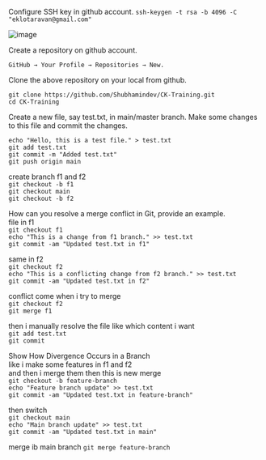 Configure SSH key in github account.
```ssh-keygen -t rsa -b 4096 -C "eklotaravan@gmail.com"```

![image](https://github.com/user-attachments/assets/509a2c39-92b9-4097-83ff-36c9c7def23c)

Create a repository on github account.

`` GitHub → Your Profile → Repositories → New. ``

Clone the above repository on your local from github. 

``` git clone https://github.com/Shubhamindev/CK-Training.git ``` <br>
```cd CK-Training```

Create a new file, say test.txt, in main/master branch. Make some changes to this file and commit the changes.

```echo "Hello, this is a test file." > test.txt```<br>
```git add test.txt```<br>
```git commit -m "Added test.txt"```<br>
```git push origin main```<br>

create branch f1 and f2<br>
```git checkout -b f1```<br>
```git checkout main```<br>
```git checkout -b f2```<br>

How can you resolve a merge conflict in Git, provide an example.<br>
file in f1<br>
```git checkout f1```<br>
```echo "This is a change from f1 branch." >> test.txt```<br>
```git commit -am "Updated test.txt in f1"```<br>

same in f2<br>
```git checkout f2```<br>
`echo "This is a conflicting change from f2 branch." >> test.txt`<br>
`git commit -am "Updated test.txt in f2"`<br>

conflict come when i try to merge<br>
```git checkout f2```<br>
```git merge f1```<br>

then i manually resolve the file like which content i want<br>
```git add test.txt```<br>
```git commit```<br>

 Show How Divergence Occurs in a Branch<br>
 like i make some features in f1 and f2<br>
 and then i merge them then this is new merge<br>
 `git checkout -b feature-branch`<br>
`echo "Feature branch update" >> test.txt`<br>
`git commit -am "Updated test.txt in feature-branch"`<br>

then switch <br>
`git checkout main`<br>
`echo "Main branch update" >> test.txt`<br>
`git commit -am "Updated test.txt in main"`<br>

merge ib main branch 
``` git merge feature-branch ```








 
